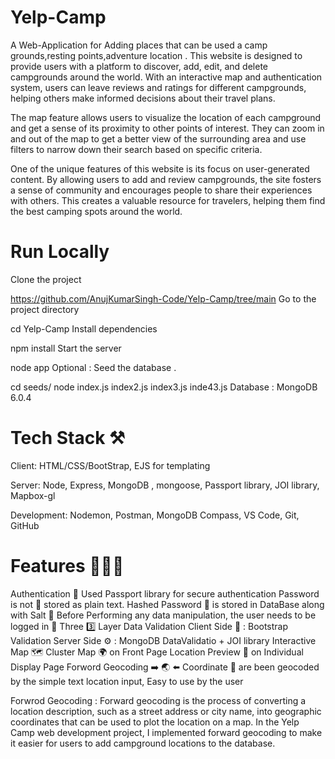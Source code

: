 # Yelp-Camp
A Web-Application for Adding places that can be used a camp grounds,resting points,adventure location . This website is designed to provide users with a platform to discover, add, edit, and delete campgrounds around the world. With an interactive map and authentication system, users can leave reviews and ratings for different campgrounds, helping others make informed decisions about their travel plans.

The map feature allows users to visualize the location of each campground and get a sense of its proximity to other points of interest. They can zoom in and out of the map to get a better view of the surrounding area and use filters to narrow down their search based on specific criteria.

One of the unique features of this website is its focus on user-generated content. By allowing users to add and review campgrounds, the site fosters a sense of community and encourages people to share their experiences with others. This creates a valuable resource for travelers, helping them find the best camping spots around the world.


# Run Locally
Clone the project

https://github.com/AnujKumarSingh-Code/Yelp-Camp/tree/main
Go to the project directory

  cd Yelp-Camp
Install dependencies

  npm install
Start the server

  node app
Optional : Seed the database .

cd seeds/
node index.js index2.js index3.js inde43.js
Database : MongoDB 6.0.4

# Tech Stack ⚒️
Client: HTML/CSS/BootStrap, EJS for templating

Server: Node, Express, MongoDB , mongoose, Passport library, JOI library, Mapbox-gl

Development: Nodemon, Postman, MongoDB Compass, VS Code, Git, GitHub

# Features 🔅💎🔅
Authentication 🔐
Used Passport library for secure authentication
Password is not 🚫 stored as plain text.
Hashed Password 🔑 is stored in DataBase along with Salt 🧂
Before Performing any data manipulation, the user needs to be logged in 🪪
Three 3️⃣ Layer Data Validation
Client Side 👤 : Bootstrap Validation
Server Side ⚙️ : MongoDB DataValidatio + JOI library
Interactive Map 🗺️
Cluster Map 🌍 on Front Page
Location Preview 📌 on Individual Display Page
Forword Geocoding ➡️ 🌏 ⬅️
Coordinate 📌 are been geocoded by the simple text location input, Easy to use by the user

Forwrod Geocoding : Forward geocoding is the process of converting a location description, such as a street address or city name, into geographic coordinates that can be used to plot the location on a map. In the Yelp Camp web development project, I implemented forward geocoding to make it easier for users to add campground locations to the database.




